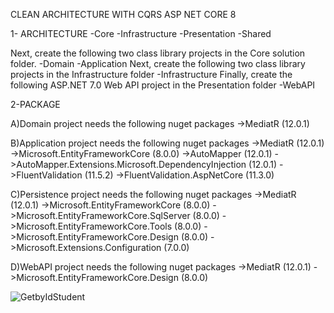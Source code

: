 CLEAN ARCHITECTURE WITH CQRS ASP NET CORE 8

1- ARCHITECTURE
	  -Core
    -Infrastructure
    -Presentation
    -Shared

Next, create the following two class library projects in the Core solution folder.
   -Domain
   -Application
Next, create the following two class library projects in the Infrastructure folder
   -Infrastructure
Finally, create the following ASP.NET 7.0 Web API project in the Presentation folder
      -WebAPI

2-PACKAGE

 A)Domain project needs the following nuget packages
   ->MediatR (12.0.1)
 
 B)Application project needs the following nuget packages
 ->MediatR (12.0.1)
 ->Microsoft.EntityFrameworkCore (8.0.0)
 ->AutoMapper (12.0.1)
 ->AutoMapper.Extensions.Microsoft.DependencyInjection (12.0.1)
 ->FluentValidation (11.5.2)
 ->FluentValidation.AspNetCore (11.3.0)

C)Persistence project needs the following nuget packages
 ->MediatR (12.0.1)
 ->Microsoft.EntityFrameworkCore (8.0.0)
 ->Microsoft.EntityFrameworkCore.SqlServer (8.0.0)
 ->Microsoft.EntityFrameworkCore.Tools (8.0.0)
 ->Microsoft.EntityFrameworkCore.Design (8.0.0)
 ->Microsoft.Extensions.Configuration (7.0.0)

D)WebAPI project needs the following nuget packages
->MediatR (12.0.1)
->Microsoft.EntityFrameworkCore.Design (8.0.0)


![GetbyIdStudent](https://github.com/HeritierMav-2023/SCHOOLMANAGEMENT/assets/148790419/9525a409-feec-4c2b-98ea-45af3d9d22ef)
